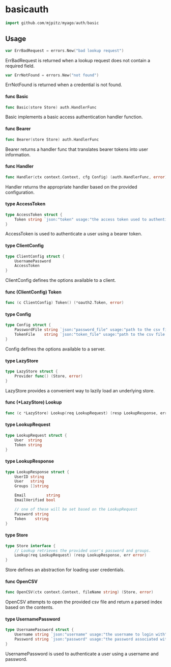 # basicauth




```go
import github.com/mjpitz/myago/auth/basic
```

## Usage

```go
var ErrBadRequest = errors.New("bad lookup request")
```
ErrBadRequest is returned when a lookup request does not contain a required
field.

```go
var ErrNotFound = errors.New("not found")
```
ErrNotFound is returned when a credential is not found.

#### func  Basic

```go
func Basic(store Store) auth.HandlerFunc
```
Basic implements a basic access authentication handler function.

#### func  Bearer

```go
func Bearer(store Store) auth.HandlerFunc
```
Bearer returns a handler func that translates bearer tokens into user
information.

#### func  Handler

```go
func Handler(ctx context.Context, cfg Config) (auth.HandlerFunc, error)
```
Handler returns the appropriate handler based on the provided configuration.

#### type AccessToken

```go
type AccessToken struct {
	Token string `json:"token" usage:"the access token used to authenticate requests"`
}
```

AccessToken is used to authenticate a user using a bearer token.

#### type ClientConfig

```go
type ClientConfig struct {
	UsernamePassword
	AccessToken
}
```

ClientConfig defines the options available to a client.

#### func (ClientConfig) Token

```go
func (c ClientConfig) Token() (*oauth2.Token, error)
```

#### type Config

```go
type Config struct {
	PasswordFile string `json:"password_file" usage:"path to the csv file containing usernames and passwords"`
	TokenFile    string `json:"token_file" usage:"path to the csv file containing tokens"`
}
```

Config defines the options available to a server.

#### type LazyStore

```go
type LazyStore struct {
	Provider func() (Store, error)
}
```

LazyStore provides a convenient way to lazily load an underlying store.

#### func (*LazyStore) Lookup

```go
func (c *LazyStore) Lookup(req LookupRequest) (resp LookupResponse, err error)
```

#### type LookupRequest

```go
type LookupRequest struct {
	User  string
	Token string
}
```


#### type LookupResponse

```go
type LookupResponse struct {
	UserID string
	User   string
	Groups []string

	Email         string
	EmailVerified bool

	// one of these will be set based on the LookupRequest
	Password string
	Token    string
}
```


#### type Store

```go
type Store interface {
	// Lookup retrieves the provided user's password and groups.
	Lookup(req LookupRequest) (resp LookupResponse, err error)
}
```

Store defines an abstraction for loading user credentials.

#### func  OpenCSV

```go
func OpenCSV(ctx context.Context, fileName string) (Store, error)
```
OpenCSV attempts to open the provided csv file and return a parsed index based
on the contents.

#### type UsernamePassword

```go
type UsernamePassword struct {
	Username string `json:"username" usage:"the username to login with"`
	Password string `json:"password" usage:"the password associated with the username"`
}
```

UsernamePassword is used to authenticate a user using a username and password.
